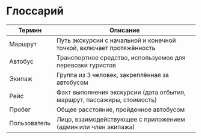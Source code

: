 # Глоссарий

| Термин              | Описание                                                                 |
|---------------------|--------------------------------------------------------------------------|
| Маршрут             | Путь экскурсии с начальной и конечной точкой, включает протяжённость     |
| Автобус             | Транспортное средство, используемое для перевозки туристов              |
| Экипаж              | Группа из 3 человек, закреплённая за автобусом                           |
| Рейс                | Факт выполнения экскурсии (дата отбытия, маршрут, пассажиры, стоимость) |
| Пробег              | Общее расстояние, пройденное автобусом                                   |
| Пользователь        | Лицо, взаимодействующее с приложением (админ или член экипажа)           |
